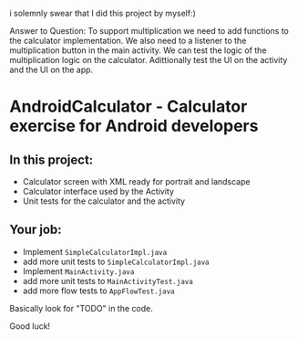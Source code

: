 i solemnly swear that I did this project by myself:)

Answer to Question:
To support multiplication we need to add functions to the calculator implementation.
We also need to a listener to the multiplication button in the main activity.
We can test the logic of the multiplication logic on the calculator.
Adittionally test the UI on the activity and the UI on the app.



# AndroidCalculator - Calculator exercise for Android developers

## In this project:
- Calculator screen with XML ready for portrait and landscape
- Calculator interface used by the Activity
- Unit tests for the calculator and the activity

## Your job:
- Implement `SimpleCalculatorImpl.java`
- add more unit tests to `SimpleCalculatorImpl.java`
- Implement `MainActivity.java`
- add more unit tests to `MainActivityTest.java`
- add more flow tests to `AppFlowTest.java`

Basically look for "TODO" in the code.


Good luck!
